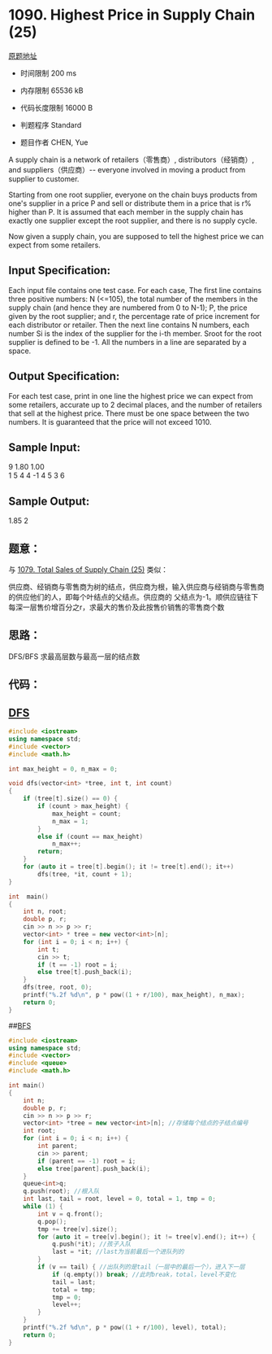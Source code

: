 ﻿# 1090. Highest Price in Supply Chain (25)
[原题地址](https://www.patest.cn/contests/pat-a-practise/1089)
* 时间限制 200 ms

* 内存限制 65536 kB

* 代码长度限制 16000 B

* 判题程序 Standard 

* 题目作者 CHEN, Yue



A supply chain is a network of retailers（零售商）, distributors（经销商）, and suppliers（供应商）-- everyone 
involved in moving a product from supplier to customer.

Starting from one root supplier, everyone on the chain buys products from one's supplier in a price P and sell 
or distribute them in a price that is r% higher than P. It is assumed that each member in the supply chain has 
exactly one supplier except the root supplier, and there is no supply cycle.

Now given a supply chain, you are supposed to tell the highest price we can expect from some retailers.



## Input Specification: 

Each input file contains one test case. For each case, The first line contains three positive numbers: N (<=105), 
the total number of the members in the supply chain (and hence they are numbered from 0 to N-1); P, the price 
given by the root supplier; and r, the percentage rate of price increment for each distributor or retailer. Then 
the next line contains N numbers, each number Si is the index of the supplier for the i-th member. Sroot for the 
root supplier is defined to be -1. All the numbers in a line are separated by a space.



## Output Specification: 

For each test case, print in one line the highest price we can expect from some retailers, accurate up to 2 decimal 
places, and the number of retailers that sell at the highest price. There must be one space between the two numbers. 
It is guaranteed that the price will not exceed 1010.



## Sample Input:

9 1.80 1.00  
1 5 4 4 -1 4 5 3 6  

## Sample Output:

1.85 2  



## 题意：

与 [1079. Total Sales of Supply Chain (25)](https://github.com/jerrykcode/PAT-Practise/blob/master/PAT%20Advanced%20Level%20Practise/1079.%20Total%20Sales%20of%20Supply%20Chain%20(25)/Solution.md) 类似：

供应商、经销商与零售商为树的结点，供应商为根，输入供应商与经销商与零售商的供应他们的人，即每个叶结点的父结点。供应商的
父结点为-1。顺供应链往下每深一层售价增百分之r，求最大的售价及此按售价销售的零售商个数


## 思路：

DFS/BFS 求最高层数与最高一层的结点数


## 代码： 

## [DFS](https://github.com/jerrykcode/PAT-Practise/blob/master/PAT%20Advanced%20Level%20Practise/1090.%20Highest%20Price%20in%20Supply%20Chain%20(25)/1090.%20Highest%20Price%20in%20Supply%20Chain%20(25)_DFS.cpp)

```cpp
#include <iostream>
using namespace std;
#include <vector>
#include <math.h>

int max_height = 0, n_max = 0;

void dfs(vector<int> *tree, int t, int count)
{
	if (tree[t].size() == 0) {
		if (count > max_height) {
			max_height = count;
			n_max = 1;
		}
		else if (count == max_height)
			n_max++;
		return;
	}
	for (auto it = tree[t].begin(); it != tree[t].end(); it++)
		dfs(tree, *it, count + 1);
}

int  main()
{
	int n, root;
	double p, r;
	cin >> n >> p >> r;
	vector<int> * tree = new vector<int>[n];
	for (int i = 0; i < n; i++) {
		int t;
		cin >> t;
		if (t == -1) root = i;
		else tree[t].push_back(i);
	}
	dfs(tree, root, 0);
	printf("%.2f %d\n", p * pow((1 + r/100), max_height), n_max);
	return 0;
}
```


##[BFS](https://github.com/jerrykcode/PAT-Practise/blob/master/PAT%20Advanced%20Level%20Practise/1090.%20Highest%20Price%20in%20Supply%20Chain%20(25)/1090.%20Highest%20Price%20in%20Supply%20Chain%20(25)_BFS.cpp)


```cpp
#include <iostream>
using namespace std;
#include <vector>
#include <queue>
#include <math.h>

int main()
{
	int n;
	double p, r;
	cin >> n >> p >> r;
	vector<int> *tree = new vector<int>[n]; //存储每个结点的子结点编号
	int root;
	for (int i = 0; i < n; i++) {
		int parent;
		cin >> parent;
		if (parent == -1) root = i;
		else tree[parent].push_back(i);
	}
	queue<int>q;
	q.push(root); //根入队
	int last, tail = root, level = 0, total = 1, tmp = 0;
	while (1) {
		int v = q.front();
		q.pop();
		tmp += tree[v].size();
		for (auto it = tree[v].begin(); it != tree[v].end(); it++) {
			q.push(*it); //孩子入队
			last = *it; //last为当前最后一个进队列的
		}
		if (v == tail) { //出队列的是tail（一层中的最后一个），进入下一层
			if (q.empty()) break; //此时break，total，level不变化
			tail = last;
			total = tmp;
			tmp = 0;
			level++;
		}
	}
	printf("%.2f %d\n", p * pow((1 + r/100), level), total);
    return 0;
}
```